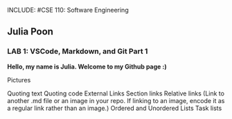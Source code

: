 INCLUDE:
#CSE 110: Software Engineering
## Julia Poon
### LAB 1: VSCode, Markdown, and Git Part 1

**Hello, my name is Julia. Welcome to my Github page :)**


Pictures

Quoting text
Quoting code
External Links
Section links
Relative links (Link to another .md file or an image in your repo. If linking to an image, encode it as a regular link rather than an image.)
Ordered and Unordered Lists
Task lists
